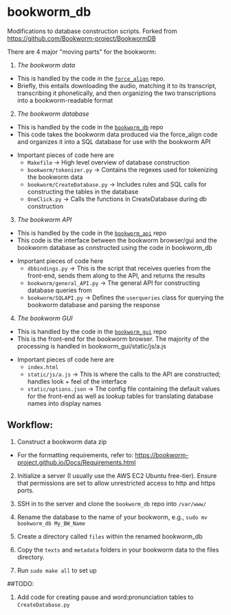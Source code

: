 # bookworm_db
Modifications to database construction scripts. Forked from https://github.com/Bookworm-project/BookwormDB

There are 4 major "moving parts" for the bookworm:

1. *The bookworm data*
  - This is handled by the code in the [`force_align`](https://github.com/ddbourgin/force_align) repo. 
  - Briefly, this entails downloading the audio, matching it to its transcript, transcribing it phonetically, and then organizing the two transcriptions into a bookworm-readable format

2. *The bookworm database*
  - This is handled by the code in the [`bookworm_db`](https://github.com/ddbourgin/bookworm_db) repo
  - This code takes the bookworm data produced via the force_align code and organizes it into a SQL database for use with the bookworm API
  * Important pieces of code here are
    - `Makefile`                      -> High level overview of database construction
    - `bookworm/tokenizer.py`         -> Contains the regexes used for tokenizing the bookworm data
    - `bookworm/CreateDatabase.py`    -> Includes rules and SQL calls for constructing the tables in the database
    - `OneClick.py`                   -> Calls the functions in CreateDatabase during db construction

3. *The bookworm API*
  - This is handled by the code in the [`bookworm_api`](https://github.com/ddbourgin/bookworm_api) repo
  - This code is the interface between the bookworm browser/gui and the bookworm database as constructed using the code in bookworm_db
  * Important pieces of code here
    - `dbbindings.py`                 -> This is the script that receives queries from the front-end, sends them along to the API, and returns the results
    - `bookworm/general_API.py`       -> The general API for constructing database queries from 
    - `bookworm/SQLAPI.py`            -> Defines the `userqueries` class for querying the bookworm database and parsing the response

4. *The bookworm GUI*
  - This is handled by the code in the [`bookworm_gui`](https://github.com/ddbourgin/bookworm_gui) repo
  - This is the front-end for the bookworm browser. The majority of the processing is handled in bookworm_gui/static/js/a.js
  * Important pieces of code here are
    - `index.html`
    - `static/js/a.js`        -> This is where the calls to the API are constructed; handles look + feel of the interface
    - `static/options.json`   -> The config file containing the default values for the front-end as well as lookup tables for translating database names into display names 


## Workflow:
1. Construct a bookworm data zip
  - For the formatting requirements, refer to: https://bookworm-project.github.io/Docs/Requirements.html

2. Initialize a server (I usually use the AWS EC2 Ubuntu free-tier). Ensure that permissions are set to allow unrestricted access to http and https ports.

4. SSH in to the server and clone the `bookworm_db` repo into `/var/www/`

5. Rename the database to the name of your bookworm, e.g., `sudo mv bookworm_db My_BW_Name`

6. Create a directory called `files` within the renamed bookworm_db

7. Copy the `texts` and `metadata` folders in your bookworm data to the files directory.

8. Run `sudo make all` to set up 

##TODO:
1. Add code for creating pause and word:pronunciation tables to `CreateDatabase.py`
